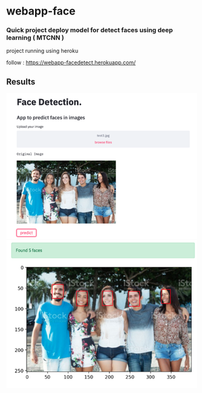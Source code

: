 # webapp-face

### Quick project deploy model for detect faces using deep learning ( MTCNN ) 
project running using heroku 

follow : https://webapp-facedetect.herokuapp.com/

## Results

![Screenshot](https://github.com/bernardcaldas/webapp-face/blob/master/streamlit1.png)
![Screenshot](https://github.com/bernardcaldas/webapp-face/blob/master/streamlit2.png)

